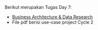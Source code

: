 Berikut merupakan Tugas Day 7:
- <a href="https://miro.com/app/board/uXjVM7OG9O4=/" target="_blank">Business Architecture &  Data Research</a>
- File pdf berisi use-case project Cycle 2
